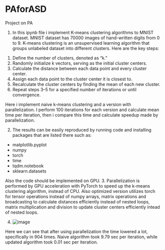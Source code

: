 # PAforASD
Project on PA
1. In this ipynb file i implement K-means clustering algorithms to MNIST dataset. MNIST dataset has 70000 images of hand-written digits from 0 to 9. 
K-means clustering is an unsupervised learning algorithm that groups unlabeled dataset into different clusters. Here are the key steps:

1) Define the number of clusters, denoted as “k.”
2) Randomly initialize k vectors, serving as the initial cluster centers.
3) Calculate the distance between each data point and every cluster center.
4) Assign each data point to the cluster center it is closest to.
5) Recalculate the cluster centers by finding the mean of each new cluster.
6) Repeat steps 3–5 for a specified number of iterations or until convergence.

Here i implement naive k-means clustering and a version with parallelization. I perform 100 iterations for each version and calculate mean time per iteration, then i compare this time and calculate speedup made by parallelization.

2. The results can be easily reproduced by running code and installing packages that are listed there such as: 
- matplotlib.pyplot  
- numpy     
- torch
- time
- tqdm.notebook
- sklearn.datasets

Also the code should be implemented on GPU.
3. Parallelization is performed by GPU acceleration with PyTorch to speed up the k-means clustering algorithm, instead of CPU. Also optimized version utilizes torch for tensor operations instead of numpy arrays, matrix operations and broadcasting to calculate distances efficiently instead of nested loops, matrix multiplication and division to update cluster centers efficiently intead of nested loops. 

4. ![image](https://github.com/user-attachments/assets/03fe563f-eec1-47c1-a430-93c22c1cd01a)

Here we can see that after using parallelization the time lowered a lot, specifically in 904 times. Naive algorithm took 9.79 sec per iteration, while updated algorithm took 0.01 sec per iteration.

